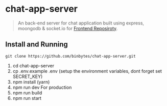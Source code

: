 # chat-app-server

> An back-end server for chat application built using express, moongodb & socket.io for [Frontend Reposiroty](https://github.com/binbytes/nuxt-chat-app).

## Install and Running
`git clone https://github.com/binbytes/chat-app-server.git`

1. cd chat-app-server
2. cp .env.example .env (setup the environment variables, dont forget set SECRET_KEY)
2. npm install (yarn)
3. npm run dev
For production
4. npm run build
5. npm run start
